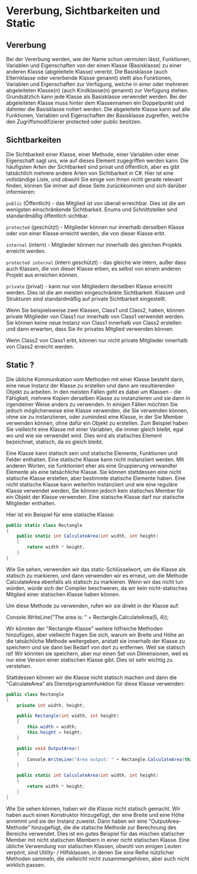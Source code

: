 
# Vererbung, Sichtbarkeiten und Static

## Vererbung

Bei der Vererbung werden, wie der Name schon vermuten lässt, Funktionen, Variablen und Eigenschaften von der einen Klasse (Basisklasse) zu einer anderen Klasse (abgeleitete Klasse) vererbt. Die Basisklasse (auch Elternklasse oder vererbende Klasse genannt) stellt also Funktionen, Variablen und Eigenschaften zur Verfügung, welche in einer oder mehreren abgeleiteten Klasse(n) (auch Kindklasse(n) genannt) zur Verfügung stehen. Grundsätzlich kann jede Klasse als Basisklasse verwendet werden. Bei der abgeleiteten Klasse muss hinter dem Klassennamen ein Doppelpunkt und dahinter die Basisklasse notiert werden. Die abgeleitete Klasse kann auf alle Funktionen, Variablen und Eigenschaften der Basisklasse zugreifen, welche den Zugriffsmodifizierer protected oder public besitzen.

## Sichtbarkeiten

Die Sichtbarkeit einer Klasse, einer Methode, einer Variablen oder einer Eigenschaft sagt uns, wie auf dieses Element zugegriffen werden kann. Die häufigsten Arten der Sichtbarkeit sind privat und öffentlich, aber es gibt tatsächlich mehrere andere Arten von Sichtbarkeit in C#. Hier ist eine vollständige Liste, und obwohl Sie einige von ihnen nicht gerade relevant finden, können Sie immer auf diese Seite zurückkommen und sich darüber informieren:

```public``` (Öffentlich) - das Mitglied ist von überall erreichbar. Dies ist die am wenigsten einschränkende Sichtbarkeit. Enums und Schnittstellen sind standardmäßig öffentlich sichtbar.

```protected``` (geschützt) - Mitglieder können nur innerhalb derselben Klasse oder von einer Klasse erreicht werden, die von dieser Klasse erbt.

```internal``` (intern) - Mitglieder können nur innerhalb des gleichen Projekts erreicht werden.

```protected internal``` (intern geschützt) - das gleiche wie intern, außer dass auch Klassen, die von dieser Klasse erben, es selbst von einem anderen Projekt aus erreichen können.

```private``` (privat) - kann nur von Mitgliedern derselben Klasse erreicht werden. Dies ist die am meisten eingeschränkte Sichtbarkeit. Klassen und Strukturen sind standardmäßig auf private Sichtbarkeit eingestellt.

Wenn Sie beispielsweise zwei Klassen, Class1 und Class2, haben, können private Mitglieder von Class1 nur innerhalb von Class1 verwendet werden. Sie können keine neue Instanz von Class1 innerhalb von Class2 erstellen und dann erwarten, dass Sie ihr privates Mitglied verwenden können.

Wenn Class2 von Class1 erbt, können nur nicht private Mitglieder innerhalb von Class2 erreicht werden.

## Static ?

Die übliche Kommunikation vom Methoden mit einer Klasse besteht darin, eine neue Instanz der Klasse zu erstellen und dann am resultierenden Objekt zu arbeiten. In den meisten Fällen geht es dabei um Klassen - die Fähigkeit, mehrere Kopien derselben Klasse zu instanziieren und sie dann in irgendeiner Weise anders zu verwenden. In einigen Fällen möchten Sie jedoch möglicherweise eine Klasse verwenden, die Sie verwenden können, ohne sie zu instanziieren, oder zumindest eine Klasse, in der Sie Member verwenden können, ohne dafür ein Objekt zu erstellen. Zum Beispiel haben Sie vielleicht eine Klasse mit einer Variablen, die immer gleich bleibt, egal wo und wie sie verwendet wird. Dies wird als statisches Element bezeichnet, statisch, da es gleich bleibt.

Eine Klasse kann statisch sein und statische Elemente, Funktionen und Felder enthalten. Eine statische Klasse kann nicht instanziiert werden. Mit anderen Worten, sie funktioniert eher als eine Gruppierung verwandter Elemente als eine tatsächliche Klasse. Sie können stattdessen eine nicht statische Klasse erstellen, aber bestimmte statische Elemente haben. Eine nicht statische Klasse kann weiterhin instanziiert und wie eine reguläre Klasse verwendet werden, Sie können jedoch kein statisches Member für ein Objekt der Klasse verwenden. Eine statische Klasse darf nur statische Mitglieder enthalten.

Hier ist ein Beispiel für eine statische Klasse:

```csharp
public static class Rectangle
{
    public static int CalculateArea(int width, int height)
    {
        return width * height;
    }
}
```

Wie Sie sehen, verwenden wir das static-Schlüsselwort, um die Klasse als statisch zu markieren, und dann verwenden wir es erneut, um die Methode CalculateArea ebenfalls als statisch zu markieren. Wenn wir das nicht tun würden, würde sich der Compiler beschweren, da wir kein nicht-statisches Mitglied einer statischen Klasse haben können.

Um diese Methode zu verwenden, rufen wir sie direkt in der Klasse auf:

Console.WriteLine("The area is: " + Rectangle.CalculateArea(5, 4));

Wir könnten der "Rectangle-Klasse" weitere hilfreiche Methoden hinzufügen, aber vielleicht fragen Sie sich, warum wir Breite und Höhe an die tatsächliche Methode weitergeben, anstatt sie innerhalb der Klasse zu speichern und sie dann bei Bedarf von dort zu entfernen. Weil sie statisch ist! Wir könnten sie speichern, aber nur einen Set von Dimensionen, weil es nur eine Version einer statischen Klasse gibt. Dies ist sehr wichtig zu verstehen.

Stattdessen können wir die Klasse nicht statisch machen und dann die "CalculateArea" als Dienstprogrammfunktion für diese Klasse verwenden:

```csharp
public class Rectangle
{
    private int width, height;

    public Rectangle(int width, int height)
    {
        this.width = width;
        this.height = height;
    }

    public void OutputArea()
    {
        Console.WriteLine("Area output: " + Rectangle.CalculateArea(this.width, this.height));
    }

    public static int CalculateArea(int width, int height)
    {
        return width * height;
    }
}
```

Wie Sie sehen können, haben wir die Klasse nicht statisch gemacht. Wir haben auch einen Konstruktor hinzugefügt, der eine Breite und eine Höhe annimmt und sie der Instanz zuweist. Dann haben wir eine "OutputArea-Methode" hinzugefügt, die die statische Methode zur Berechnung des Bereichs verwendet. Dies ist ein gutes Beispiel für das mischen statischer Member mit nicht statischen Membern in einer nicht statischen Klasse.
Eine übliche Verwendung von statischen Klassen, obwohl von einigen Leuten verpönt, sind Utility- / Hilfsklassen, in denen Sie eine Reihe nützlicher Methoden sammeln, die vielleicht nicht zusammengehören, aber auch nicht wirklich passen.
